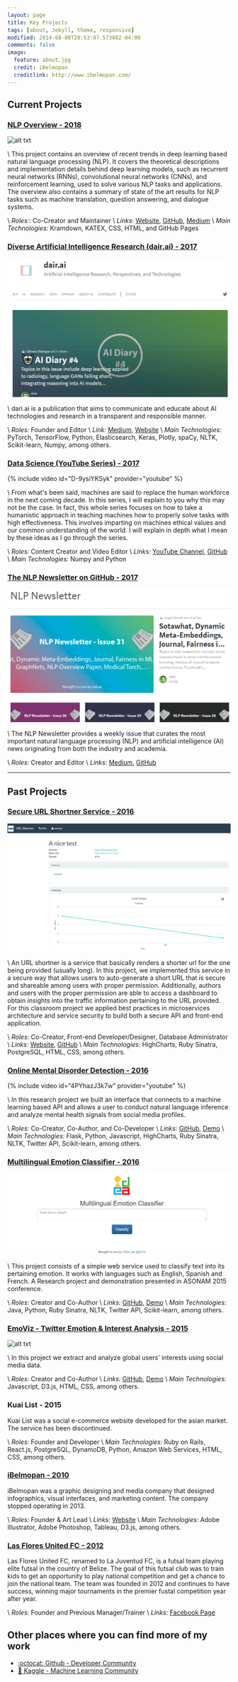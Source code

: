 ```yaml
---
layout: page
title: Key Projects
tags: [about, Jekyll, theme, responsive]
modified: 2014-08-08T20:53:07.573882-04:00
comments: false
image:
  feature: about.jpg
  credit: iBelmopan
  creditlink: http://www.ibelmopan.com/
---
```


## Current Projects 

### [NLP Overview - 2018](https://nlpoverview.com/)

![alt txt](https://github.com/omarsar/nlp_overview/blob/master/img/nlp_overview.gif?raw=true)

\\
This project contains an overview of recent trends in deep learning based natural language processing (NLP). It covers the theoretical descriptions and implementation details behind deep learning models, such as recurrent neural networks (RNNs), convolutional neural networks (CNNs), and reinforcement learning, used to solve various NLP tasks and applications. The overview also contains a summary of state of the art results for NLP tasks such as machine translation, question answering, and dialogue systems. 

\\
*Roles:*: Co-Creator and Maintainer
\\
*Links*: [Website](https://nlpoverview.com/), [GitHub](https://github.com/omarsar/nlp_overview), [Medium](https://medium.com/dair-ai/nlp-overview-an-integrated-platform-to-learn-about-modern-nlp-techniques-36eefe7062e0)
\\
*Main Technologies:* Kramdown, KATEX, CSS, HTML, and GitHub Pages


### [Diverse Artificial Intelligence Research (dair.ai) - 2017](https://medium.com/dair-ai)

![alt txt](https://github.com/omarsar/omarsar.github.io/blob/master/images/dair-ai.png?raw=true)

\\
dari.ai is a publication that aims to communicate and educate about AI technologies and research in a transparent and responsible manner.

\\
*Roles:* Founder and Editor
\\
*Link:* [Medium](https://medium.com/dair-ai), [Website](http://dair.ai/)
\\
*Main Technologies:* PyTorch, TensorFlow, Python, Elasticsearch, Keras, Plotly, spaCy, NLTK, Scikit-learn, Numpy, among others.


### [Data Science (YouTube Series) - 2017](https://www.youtube.com/channel/UCyna_OxOWL7IEuOwb7WhmxQ)

{% include video id="D-9ysiYKSyk" provider="youtube" %}


\\
From what's been said, machines are said to replace the human workforce in the next coming decade. In this series, I will explain to you why this may not be the case. In fact, this whole series focuses on how to take a humanistic approach in teaching machines how to properly solve tasks with high effectiveness. This involves imparting on machines ethical values and our common understanding of the world. I will explain in depth what I mean by these ideas as I go through the series. 

\\
*Roles:* Content Creator and Video Editor 
\\
*Links:* [YouTube Channel](https://www.youtube.com/channel/UCyna_OxOWL7IEuOwb7WhmxQ), [GitHub](https://github.com/omarsar/friendly_data_science)
\\
*Main Technologies:* Numpy and Python


###  [The NLP Newsletter on GitHub - 2017](https://github.com/omarsar/nlp_newsletter)

![alt txt](https://github.com/omarsar/omarsar.github.io/blob/master/images/nlp-news.png?raw=true)

\\
The NLP Newsletter provides a weekly issue that curates the most important natural language processing (NLP) and artificial intelligence (AI) news originating from both the industry and academia.

\\
*Roles:* Creator and Editor
\\
*Links:* [Medium](https://medium.com/dair-ai/newsletter/home), [GitHub](https://github.com/omarsar/nlp_newsletter)


---

## Past Projects

### [Secure URL Shortner Service - 2016](https://github.com/wisebits/url-shortner)

![alt txt](https://github.com/omarsar/omarsar.github.io/blob/master/images/url-shortner.png?raw=true)

\\
An URL shortner is a service that basically renders a shorter url for the one being provided (usually long). In this project, we implemented this service in a secure way that allows users to auto-generate a short URL that is secure and shareable among users with proper permission. Additionally, authors and users with the proper permission are able to access a dashboard to obtain insights into the traffic information pertaining to the URL provided. For this classroom project we applied best practices in microservices architecture and service security to build both a secure API and front-end application.

\\
*Roles:* Co-Creator, Front-end Developer/Designer, Database Administrator
\\
*Links:* [Website](https://shorten-myurl.herokuapp.com/), [GitHub](https://github.com/wisebits/url-shortner-app)
\\
*Main Technologies:* HighCharts, Ruby Sinatra, PostgreSQL, HTML, CSS, among others. 


### [Online Mental Disorder Detection - 2016](https://github.com/omarsar/midas_api)

{% include video id="4PYhazJ3k7w" provider="youtube" %}


\\
In this research project we built an interface that connects to a machine learning based API and allows a user to conduct natural language inference and analyze mental health signals from social media profiles. 


\\
*Roles:* Co-Creator, Co-Author, and Co-Developer
\\
*Links:* [GitHub](https://github.com/omarsar/midas_api), [Demo](https://www.youtube.com/watch?v=4PYhazJ3k7w&t=179s)
\\
*Main Technologies:* Flask, Python, Javascript, HighCharts, Ruby Sinatra, NLTK, Twitter API, Scikit-learn, among others.

### [Multilingual Emotion Classifier - 2016](http://meda.herokuapp.com/)

![alt txt](https://github.com/omarsar/meda/raw/master/public/home.png)

\\
This project consists of a simple web service used to classify text into its pertaining emotion. It works with languages such as English, Spanish and French. A Research project and demonstration presented in ASONAM 2015 conference.

\\
*Roles:* Creator and Co-Author
\\
*Links:* [GitHub](https://github.com/omarsar/meda), [Demo](http://meda.herokuapp.com/)
\\
*Main Technologies:* Java, Python, Ruby Sinatra, NLTK, Twitter API, Scikit-learn, among others.

### [EmoViz - Twitter Emotion & Interest Analysis - 2015](http://emo-viz.herokuapp.com/)

![alt txt](https://github.com/omarsar/EmoViz/raw/master/public/dashboard.png)

\\
In this project we extract and analyze global users' interests using social media data. 

\\
*Roles:* Creator and Co-Author
\\
*Links:* [GitHub](https://github.com/omarsar/EmoViz), [Demo](http://emo-viz.herokuapp.com/)
\\
*Main Technologies:* Javascript, D3.js, HTML, CSS, among others.

### Kuai List - 2015
Kuai List was a social e-commerce website developed for the asian market. The service has been discontinued. 


\\
*Roles:* Founder and Developer
\\
*Main Technologies:* Ruby on Rails, React.js, PostgreSQL, DynamoDB, Python, Amazon Web Services, HTML, CSS, among others.

### [iBelmopan - 2010](http://bit.ly/1TSu3EY)
iBelmopan was a graphic designing and media company that designed infographics, visual interfaces, and marketing content. The company stopped operating in 2013.


\\
*Roles:* Founder & Art Lead
\\
*Links:* [Website](http://ibelmopan2.blogspot.com/)
\\
*Main Technologies:* Adobe Illustrator, Adobe Photoshop, Tableau, D3.js, among others. 

### [Las Flores United FC - 2012](https://www.facebook.com/pages/Las-Flores-United-FC/497355076975221?fref=ts)
Las Flores United FC, renamed to La Juventud FC, is a futsal team playing elite futsal in the country of Belize. The goal of this futsal club was to train kids to get an opportunity to play national competition and get a chance to join the national team. The team was founded in 2012 and continues to have success, winning major tournaments in the premier fustal competition year after year. 

\\
*Roles:* Founder and Previous Manager/Trainer
\\
*Links:* [Facebook Page](https://www.facebook.com/pages/Las-Flores-United-FC/497355076975221?fref=ts)

## Other places where you can find more of my work
- [:octocat: Github - Developer Community](http://bit.ly/1TJXsOY)
- [:link: Kaggle - Machine Learning Community](http://bit.ly/1s55s6W)
